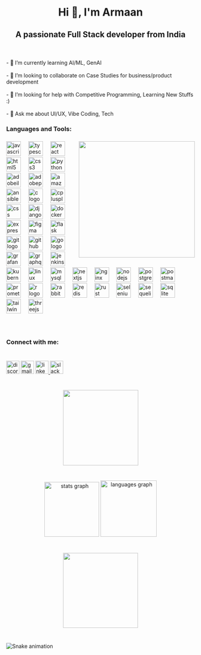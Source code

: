 <h1 align="center">Hi 👋, I'm Armaan</h1>

###

<h2 align="center">A passionate Full Stack developer from India</h2>

###

<br clear="both">

<p align="left">- 🌱 I’m currently learning AI/ML, GenAI<br><br>- 👯 I’m looking to collaborate on Case Studies for business/product development<br><br>- 🤝 I’m looking for help with Competitive Programming, Learning New Stuffs :)<br><br>- 💬 Ask me about UI/UX, Vibe Coding, Tech</p>

###

<h3 align="left">Languages and Tools:</h3>

###

<img align="right" height="310" src="https://i.imgflip.com/9x226z.jpg"  />

###

<div align="left">
  <img src="https://skillicons.dev/icons?i=js" height="39" alt="javascript logo"  />
  <img width="12" />
  <img src="https://cdn.jsdelivr.net/gh/devicons/devicon/icons/typescript/typescript-original.svg" height="39" alt="typescript logo"  />
  <img width="12" />
  <img src="https://cdn.jsdelivr.net/gh/devicons/devicon/icons/react/react-original.svg" height="39" alt="react logo"  />
  <img width="12" />
  <img src="https://skillicons.dev/icons?i=html" height="39" alt="html5 logo"  />
  <img width="12" />
  <img src="https://cdn.jsdelivr.net/gh/devicons/devicon/icons/css3/css3-original.svg" height="39" alt="css3 logo"  />
  <img width="12" />
  <img src="https://skillicons.dev/icons?i=py" height="39" alt="python logo"  />
  <img width="12" />
  <img src="https://skillicons.dev/icons?i=ai" height="39" alt="adobeillustrator logo"  />
  <img width="12" />
  <img src="https://skillicons.dev/icons?i=ps" height="39" alt="adobephotoshop logo"  />
  <img width="12" />
  <img src="https://skillicons.dev/icons?i=aws" height="39" alt="amazonwebservices logo"  />
  <img width="12" />
  <img src="https://skillicons.dev/icons?i=ansible" height="39" alt="ansible logo"  />
  <img width="12" />
  <img src="https://skillicons.dev/icons?i=c" height="39" alt="c logo"  />
  <img width="12" />
  <img src="https://skillicons.dev/icons?i=cpp" height="39" alt="cplusplus logo"  />
  <img width="12" />
  <img src="https://skillicons.dev/icons?i=css" height="39" alt="css logo"  />
  <img width="12" />
  <img src="https://skillicons.dev/icons?i=django" height="39" alt="django logo"  />
  <img width="12" />
  <img src="https://skillicons.dev/icons?i=docker" height="39" alt="docker logo"  />
  <img width="12" />
  <img src="https://skillicons.dev/icons?i=express" height="39" alt="express logo"  />
  <img width="12" />
  <img src="https://skillicons.dev/icons?i=figma" height="39" alt="figma logo"  />
  <img width="12" />
  <img src="https://skillicons.dev/icons?i=flask" height="39" alt="flask logo"  />
  <img width="12" />
  <img src="https://skillicons.dev/icons?i=git" height="39" alt="git logo"  />
  <img width="12" />
  <img src="https://skillicons.dev/icons?i=github" height="39" alt="github logo"  />
  <img width="12" />
  <img src="https://skillicons.dev/icons?i=go" height="39" alt="go logo"  />
  <img width="12" />
  <img src="https://skillicons.dev/icons?i=grafana" height="39" alt="grafana logo"  />
  <img width="12" />
  <img src="https://skillicons.dev/icons?i=graphql" height="39" alt="graphql logo"  />
  <img width="12" />
  <img src="https://skillicons.dev/icons?i=jenkins" height="39" alt="jenkins logo"  />
  <img width="12" />
  <img src="https://skillicons.dev/icons?i=kubernetes" height="39" alt="kubernetes logo"  />
  <img width="12" />
  <img src="https://skillicons.dev/icons?i=linux" height="39" alt="linux logo"  />
  <img width="12" />
  <img src="https://skillicons.dev/icons?i=mysql" height="39" alt="mysql logo"  />
  <img width="12" />
  <img src="https://skillicons.dev/icons?i=nextjs" height="39" alt="nextjs logo"  />
  <img width="12" />
  <img src="https://skillicons.dev/icons?i=nginx" height="39" alt="nginx logo"  />
  <img width="12" />
  <img src="https://skillicons.dev/icons?i=nodejs" height="39" alt="nodejs logo"  />
  <img width="12" />
  <img src="https://skillicons.dev/icons?i=postgres" height="39" alt="postgresql logo"  />
  <img width="12" />
  <img src="https://skillicons.dev/icons?i=postman" height="39" alt="postman logo"  />
  <img width="12" />
  <img src="https://skillicons.dev/icons?i=prometheus" height="39" alt="prometheus logo"  />
  <img width="12" />
  <img src="https://skillicons.dev/icons?i=r" height="39" alt="r logo"  />
  <img width="12" />
  <img src="https://skillicons.dev/icons?i=rabbitmq" height="39" alt="rabbitmq logo"  />
  <img width="12" />
  <img src="https://skillicons.dev/icons?i=redis" height="39" alt="redis logo"  />
  <img width="12" />
  <img src="https://skillicons.dev/icons?i=rust" height="39" alt="rust logo"  />
  <img width="12" />
  <img src="https://skillicons.dev/icons?i=selenium" height="39" alt="selenium logo"  />
  <img width="12" />
  <img src="https://skillicons.dev/icons?i=sequelize" height="39" alt="sequelize logo"  />
  <img width="12" />
  <img src="https://skillicons.dev/icons?i=sqlite" height="39" alt="sqlite logo"  />
  <img width="12" />
  <img src="https://skillicons.dev/icons?i=tailwind" height="39" alt="tailwindcss logo"  />
  <img width="12" />
  <img src="https://skillicons.dev/icons?i=threejs" height="39" alt="threejs logo"  />
</div>

###

<br clear="both">

<h3 align="left">Connect with me:</h3>

###

<br clear="both">

<div align="left">
  <img src="https://img.shields.io/static/v1?message=Discord&logo=discord&label=&color=7289DA&logoColor=white&labelColor=&style=for-the-badge" height="35" alt="discord logo"  />
  <img src="https://img.shields.io/static/v1?message=Gmail&logo=gmail&label=&color=D14836&logoColor=white&labelColor=&style=for-the-badge" height="35" alt="gmail logo"  />
  <a href="linkedin.com/in/a2k-armaank" target="_blank">
    <img src="https://img.shields.io/static/v1?message=LinkedIn&logo=linkedin&label=&color=0077B5&logoColor=white&labelColor=&style=for-the-badge" height="35" alt="linkedin logo"  />
  </a>
  <img src="https://img.shields.io/static/v1?message=Slack&logo=slack&label=&color=4A154B&logoColor=white&labelColor=&style=for-the-badge" height="35" alt="slack logo"  />
</div>

###

<br clear="both">

<div align="center">
  <img height="201" src="https://github-profile-trophy.vercel.app/?username=a2k2005"  />
</div>

###

<br clear="both">

<div align="center">
  <img src="https://github-readme-stats.vercel.app/api?username=A2K2005&hide_title=true&hide_rank=false&show_icons=true&include_all_commits=true&count_private=true&disable_animations=false&theme=dracula&locale=en&hide_border=false" height="146" alt="stats graph"  />
  <img src="https://github-readme-stats.vercel.app/api/top-langs?username=A2K2005&locale=en&hide_title=false&layout=compact&card_width=320&langs_count=5&theme=dracula&hide_border=false" height="150" alt="languages graph"  />
</div>

###

<br clear="both">

<div align="center">
  <img height="200" src="https://camo.githubusercontent.com/501e43f7744831d14c43c50655992a167006166d2b56f11cb5f35b3b64d04401/68747470733a2f2f6769746875622d726561646d652d73747265616b2d73746174732e6865726f6b756170702e636f6d2f3f757365723d61326b3230303526"  />
</div>

###

<br clear="both">

<img src="https://raw.githubusercontent.com/A2K2005/A2K2005/output/snake.svg" alt="Snake animation" />

###
